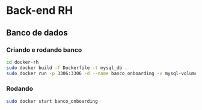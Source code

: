# Back-end RH

## Banco de dados

### Criando e rodando banco

```bash
cd docker-rh
sudo docker build -f Dockerfile -t mysql_db .
sudo docker run -p 3306:3306 -d --name banco_onboarding -v mysql-volume:/var/lib/mysql mysql_db
```

### Rodando

```bash
sudo docker start banco_onboarding
```
